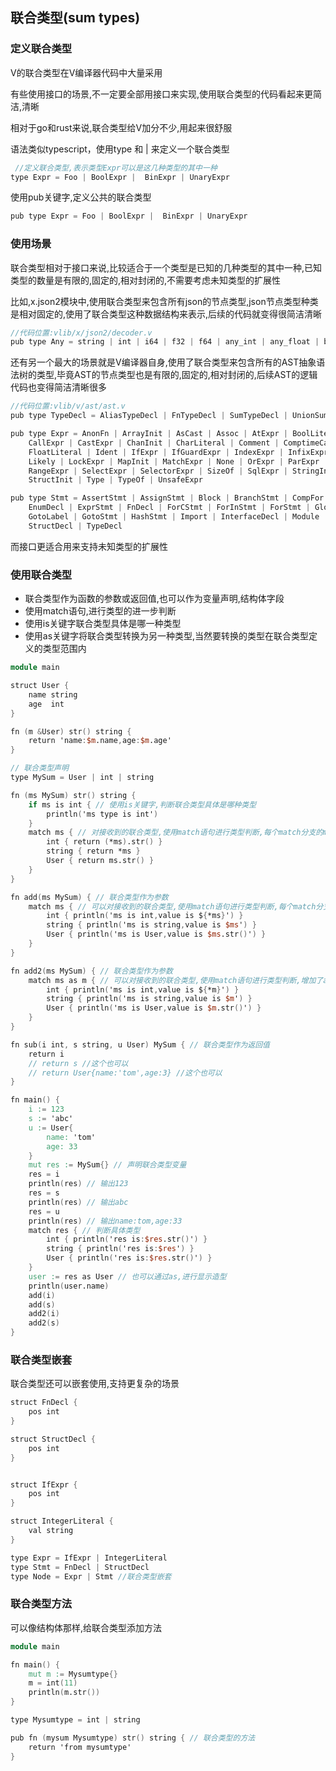 ## 联合类型(sum types)

### 定义联合类型

V的联合类型在V编译器代码中大量采用

有些使用接口的场景,不一定要全部用接口来实现,使用联合类型的代码看起来更简洁,清晰

相对于go和rust来说,联合类型给V加分不少,用起来很舒服

语法类似typescript，使用type 和 | 来定义一个联合类型

```v
 //定义联合类型,表示类型Expr可以是这几种类型的其中一种
type Expr = Foo | BoolExpr |  BinExpr | UnaryExpr
```

使用pub关键字,定义公共的联合类型

```v
pub type Expr = Foo | BoolExpr |  BinExpr | UnaryExpr
```

### 使用场景

联合类型相对于接口来说,比较适合于一个类型是已知的几种类型的其中一种,已知类型的数量是有限的,固定的,相对封闭的,不需要考虑未知类型的扩展性

比如,x.json2模块中,使用联合类型来包含所有json的节点类型,json节点类型种类是相对固定的,使用了联合类型这种数据结构来表示,后续的代码就变得很简洁清晰

```v
//代码位置:vlib/x/json2/decoder.v
pub type Any = string | int | i64 | f32 | f64 | any_int | any_float | bool | Null | []Any | map[string]Any
```

还有另一个最大的场景就是V编译器自身,使用了联合类型来包含所有的AST抽象语法树的类型,毕竟AST的节点类型也是有限的,固定的,相对封闭的,后续AST的逻辑代码也变得简洁清晰很多

```v
//代码位置:vlib/v/ast/ast.v
pub type TypeDecl = AliasTypeDecl | FnTypeDecl | SumTypeDecl | UnionSumTypeDecl

pub type Expr = AnonFn | ArrayInit | AsCast | Assoc | AtExpr | BoolLiteral | CTempVar |
	CallExpr | CastExpr | ChanInit | CharLiteral | Comment | ComptimeCall | ConcatExpr | EnumVal |
	FloatLiteral | Ident | IfExpr | IfGuardExpr | IndexExpr | InfixExpr | IntegerLiteral |
	Likely | LockExpr | MapInit | MatchExpr | None | OrExpr | ParExpr | PostfixExpr | PrefixExpr |
	RangeExpr | SelectExpr | SelectorExpr | SizeOf | SqlExpr | StringInterLiteral | StringLiteral |
	StructInit | Type | TypeOf | UnsafeExpr

pub type Stmt = AssertStmt | AssignStmt | Block | BranchStmt | CompFor | ConstDecl | DeferStmt |
	EnumDecl | ExprStmt | FnDecl | ForCStmt | ForInStmt | ForStmt | GlobalDecl | GoStmt |
	GotoLabel | GotoStmt | HashStmt | Import | InterfaceDecl | Module | Return | SqlStmt |
	StructDecl | TypeDecl
```

而接口更适合用来支持未知类型的扩展性

### 使用联合类型

- 联合类型作为函数的参数或返回值,也可以作为变量声明,结构体字段
- 使用match语句,进行类型的进一步判断
- 使用is关键字联合类型具体是哪一种类型
- 使用as关键字将联合类型转换为另一种类型,当然要转换的类型在联合类型定义的类型范围内

```v
module main

struct User {
	name string
	age  int
}

fn (m &User) str() string {
	return 'name:$m.name,age:$m.age'
}

// 联合类型声明
type MySum = User | int | string

fn (ms MySum) str() string {
	if ms is int { // 使用is关键字,判断联合类型具体是哪种类型
		println('ms type is int')
	}
	match ms { // 对接收到的联合类型,使用match语句进行类型判断,每个match分支的ms变量都会被自动造型为分支中对应的类型
		int { return (*ms).str() }
		string { return *ms }
		User { return ms.str() }
	}
}

fn add(ms MySum) { // 联合类型作为参数
	match ms { // 可以对接收到的联合类型,使用match语句进行类型判断,每个match分支的ms变量都会被自动造型为分支中对应的类型
		int { println('ms is int,value is ${*ms}') }
		string { println('ms is string,value is $ms') }
		User { println('ms is User,value is $ms.str()') }
	}
}

fn add2(ms MySum) { // 联合类型作为参数
	match ms as m { // 可以对接收到的联合类型,使用match语句进行类型判断,增加了as m后,就可以使用自定义的m变量名,作为match分支中造型后的变量
		int { println('ms is int,value is ${*m}') }
		string { println('ms is string,value is $m') }
		User { println('ms is User,value is $m.str()') }
	}
}

fn sub(i int, s string, u User) MySum { // 联合类型作为返回值
	return i
	// return s //这个也可以
	// return User{name:'tom',age:3} //这个也可以
}

fn main() {
	i := 123
	s := 'abc'
	u := User{
		name: 'tom'
		age: 33
	}
	mut res := MySum{} // 声明联合类型变量
	res = i
	println(res) // 输出123
	res = s
	println(res) // 输出abc
	res = u
	println(res) // 输出name:tom,age:33
	match res { // 判断具体类型
		int { println('res is:$res.str()') }
		string { println('res is:$res') }
		User { println('res is:$res.str()') }
	}
	user := res as User // 也可以通过as,进行显示造型
	println(user.name)
	add(i)
	add(s)
	add2(i)
	add2(s)
}

```

### 联合类型嵌套

联合类型还可以嵌套使用,支持更复杂的场景

```v
struct FnDecl {
	pos int
}

struct StructDecl {
	pos int
}


struct IfExpr {
	pos int
}

struct IntegerLiteral {
	val string
}

type Expr = IfExpr | IntegerLiteral
type Stmt = FnDecl | StructDecl
type Node = Expr | Stmt //联合类型嵌套
```

### 联合类型方法

可以像结构体那样,给联合类型添加方法

```v
module main

fn main() {
	mut m := Mysumtype{}
	m = int(11)
	println(m.str())
}

type Mysumtype = int | string

pub fn (mysum Mysumtype) str() string { // 联合类型的方法
	return 'from mysumtype'
}

```

